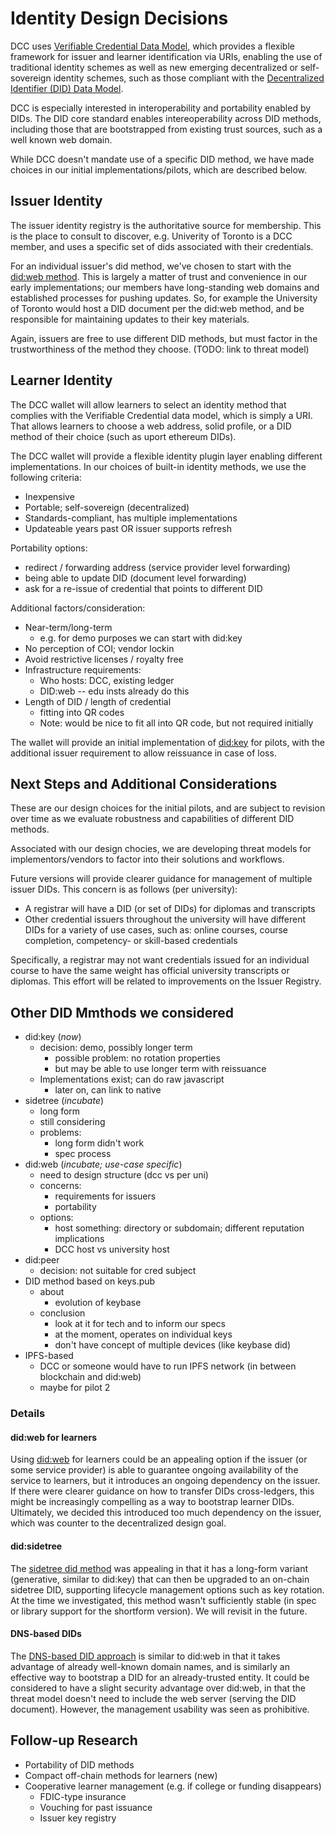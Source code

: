 # Identity Design Decisions

DCC uses [Verifiable Credential Data Model](https://w3c.github.io/vc-data-model/), which provides a flexible framework for issuer and learner identification via URIs, enabling the use of traditional identity schemes as well as new emerging decentralized or self-sovereign identity schemes, such as those compliant with the [Decentralized Identifier (DID) Data Model](https://w3c.github.io/did-core/). 

DCC is especially interested in interoperability and portability enabled by DIDs. The DID core standard enables intereoperability across DID methods, including those that are bootstrapped from existing trust sources, such as a well known web domain.

While DCC doesn't mandate use of a specific DID method, we have made choices in our initial implementations/pilots, which are described below. 

## Issuer Identity

The issuer identity registry is the authoritative source for membership. This is the place to consult to discover, e.g. Univerity of Toronto is a DCC member, and uses a specific set of dids associated with their credentials.

For an individual issuer's did method, we've chosen to start with the [did:web method](https://w3c-ccg.github.io/did-method-web/). This is largely a matter of trust and convenience in our early implementations; our members have long-standing web domains and established processes for pushing updates. So, for example the University of Toronto would host a DID document per the did:web method, and be responsible for maintaining updates to their key materials.

Again, issuers are free to use different DID methods, but must factor in the trustworthiness of the method they choose. (TODO: link to threat model)

## Learner Identity

The DCC wallet will allow learners to select an identity method that complies with the Verifiable Credential data model, which is simply a URI. That allows learners to choose a web address, solid profile, or a DID method of their choice (such as uport ethereum DIDs). 

The DCC wallet will provide a flexible identity plugin layer enabling different implementations. In our choices of built-in identity methods, we use the following criteria:

- Inexpensive
- Portable; self-sovereign (decentralized)
- Standards-compliant, has multiple implementations
- Updateable years past OR issuer supports refresh

Portability options:
- redirect / forwarding address (service provider level forwarding)
- being able to update DID (document level forwarding)
- ask for a re-issue of credential that points to different DID

Additional factors/consideration:
- Near-term/long-term
    - e.g. for demo purposes we can start with did:key
- No perception of COI; vendor lockin
- Avoid restrictive licenses / royalty free
- Infrastructure requirements:
    - Who hosts: DCC, existing ledger
    - DID:web -- edu insts already do this
- Length of DID / length of credential
    - fitting into QR codes
    - Note: would be nice to fit all into QR code, but not required initially


The wallet will provide an initial implementation of [did:key](https://w3c-ccg.github.io/did-method-key/) for pilots, with the additional issuer requirement to allow reissuance in case of loss.

## Next Steps and Additional Considerations

These are our design choices for the initial pilots, and are subject to revision over time as we evaluate robustness and capabilities of different DID methods. 

Associated with our design chocies, we are developing threat models for implementors/vendors to factor into their solutions and workflows.

Future versions will provide clearer guidance for management of multiple issuer DIDs. This concern is as follows (per university):
- A registrar will have a DID (or set of DIDs) for diplomas and transcripts
- Other credential issuers throughout the university will have different DIDs for a variety of use cases, such as: online courses, course completion, competency- or skill-based credentials

Specifically, a registrar may not want credentials issued for an individual course to have the same weight has official university transcripts or diplomas. This effort will be related to improvements on the Issuer Registry.


## Other DID Mmthods we considered 

- did:key (*now*)
    - decision: demo, possibly longer term 
       - possible problem: no rotation properties
       - but may be able to use longer term with reissuance
    - Implementations exist; can do raw javascript
        - later on, can link to native
- sidetree (*incubate*)
    - long form
    - still considering
    - problems:
        - long form didn't work
        - spec process
- did:web (*incubate; use-case specific*)
    - need to design structure (dcc vs per uni)
    - concerns: 
        - requirements for issuers
        - portability
    - options:
        - host something: directory or subdomain; different reputation implications
        - DCC host vs university host
- did:peer
    - decision: not suitable for cred subject
- DID method based on keys.pub
    - about
        - evolution of keybase
    - conclusion
        - look at it for tech and to inform our specs
        - at the moment, operates on individual keys
        - don't have concept of multiple devices (like keybase did)
- IPFS-based
    - DCC or someone would have to run IPFS network (in between blockchain and did:web)
    - maybe for pilot 2

### Details

#### did:web for learners

Using [did:web](https://w3c-ccg.github.io/did-method-web/) for learners could be an appealing option if the issuer (or some service provider) is able to guarantee ongoing availability of the service to learners, but it introduces an ongoing dependency on the issuer. If there were clearer guidance on how to transfer DIDs cross-ledgers, this might be increasingly compelling as a way to bootstrap learner DIDs. Ultimately, we decided this introduced too much dependency on the issuer, which was counter to the decentralized design goal.

#### did:sidetree

The [sidetree did method](https://identity.foundation/sidetree/spec/) was appealing in that it has a long-form variant (generative, similar to did:key) that can then be upgraded to an on-chain sidetree DID, supporting lifecycle management options such as key rotation. At the time we investigated, this method wasn't sufficiently stable (in spec or library support for the shortform version). We will revisit in the future.

#### DNS-based DIDs

The [DNS-based DID approach](https://tools.ietf.org/html/draft-mayrhofer-did-dns-01) is similar to did:web in that it takes advantage of already well-known domain names, and is similarly an effective way to bootstrap a DID for an already-trusted entity. It could be considered to have a slight security advantage over did:web, in that the threat model doesn't need to include the web server (serving the DID document). However, the management usability was seen as prohibitive.

## Follow-up Research

- Portability of DID methods
- Compact off-chain methods for learners (new)
- Cooperative learner management (e.g. if college or funding disappears)
    - FDIC-type insurance
    - Vouching for past issuance
    - Issuer key registry
